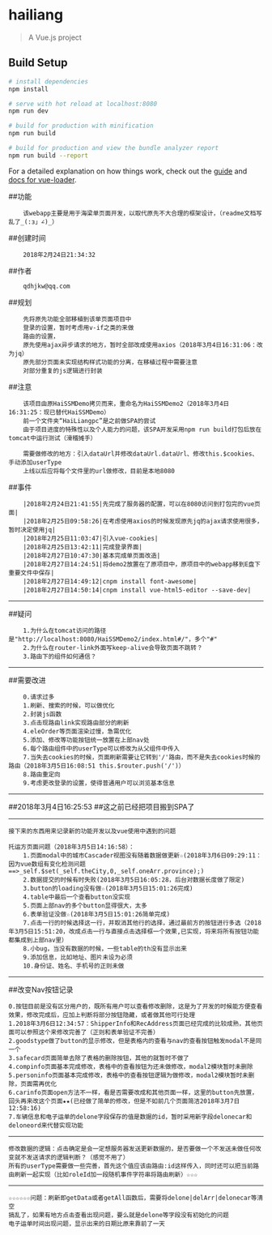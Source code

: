 # hailiang

> A Vue.js project

## Build Setup

``` bash
# install dependencies
npm install

# serve with hot reload at localhost:8080
npm run dev

# build for production with minification
npm run build

# build for production and view the bundle analyzer report
npm run build --report
```

For a detailed explanation on how things work, check out the [guide](http://vuejs-templates.github.io/webpack/) and [docs for vue-loader](http://vuejs.github.io/vue-loader).



##功能

		该webapp主要是用于海梁单页面开发，以取代原先不大合理的框架设计，（readme文档写乱了_(:з」∠)_）

##创建时间

		2018年2月24日21:34:32

##作者

		qdhjkw@qq.com

##规划

		先将原先功能全部移植到该单页面项目中
		登录的设置，暂时考虑用v-if之类的来做
		路由的设置，
		原先使用ajax异步请求的地方，暂时全部改成使用axios（2018年3月4日16:31:06：改为jq）
		原先部分页面未实现结构样式功能的分离，在移植过程中需要注意
		对部分重复的js逻辑进行封装

##注意

		该项目由原HaiSSMDemo拷贝而来，重命名为HaiSSMDemo2（2018年3月4日16:31:25：现已替代HaiSSMDemo）
		前一个文件夹“HaiLiangpc”是之前做SPA的尝试
		由于项目进度的特殊性以及个人能力的问题，该SPA开发采用npm run build打包后放在tomcat中运行测试（滑稽摊手）

		需要做修改的地方：引入dataUrl并修改dataUrl.dataUrl、修改this.$cookies、手动添加userType
		上线以后应将每个文件里的url做修改，目前是本地8080

##事件

		|2018年2月24日21:41:55|先完成了服务器的配置，可以在8080访问到打包完的vue页面|
		|2018年2月25日09:58:26|在考虑使用axios的时候发现原先jq的ajax请求使用很多，暂时决定使用jq|
		|2018年2月25日11:03:47|引入vue-cookies|
		|2018年2月25日13:42:11|完成登录界面|
		|2018年2月27日10:47:30|基本完成单页面改造|
		|2018年2月27日14:24:51|将demo2放置在了原项目中，原项目中的webapp移到E盘下重要文件中保存|
		|2018年2月27日14:49:12|cnpm install font-awesome|
		|2018年2月27日14:50:14|cnpm install vue-html5-editor --save-dev|

***

##疑问

		1.为什么在tomcat访问的路径是"http://localhost:8080/HaiSSMDemo2/index.html#/"，多个"#"
		2.为什么在router-link外面写keep-alive会导致页面不跳转？
		3.路由下的组件如何通信？

***
##需要改进

		0.请求过多
		1.刷新、搜索的时候，可以做优化
		2.封装js函数
		3.点击现路由link实现路由部分的刷新
		4.eleOrder等页面渲染过慢，急需优化
		5.添加、修改等功能按钮统一放置在上部nav处
		6.每个路由组件中的userType可以修改为从父组件中传入
		7.当失去cookies的时候，页面刷新需要让它转到'/'路由，而不是失去cookies时候的路由（2018年3月5日16:08:51 this.$router.push('/')）
		8.路由重定向
		9.考虑更改登录的设置，使得普通用户可以浏览基本信息
***


##2018年3月4日16:25:53
##这之前已经把项目搬到SPA了
***
	接下来的东西用来记录新的功能开发以及vue使用中遇到的问题

	托运方页面问题（2018年3月5日14:16:58）：
		1.页面modal中的城市Cascader视图没有随着数据做更新☆(2018年3月6日09:29:11：因为vue数组有变化检测问题==>_self.$set(_self.theCity,0,_self.oneArr.province);)
		2.数据提交的时候有时失败(2018年3月5日16:05:28，后台对数据长度做了限定)
		3.button的loading没有做☆(2018年3月5日15:01:26完成)
		4.table中最后一个查看button没实现
		5.页面上部nav的多个button显得很大，太多
		6.表单验证没做☆(2018年3月5日15:01:26简单完成)
		7.点击一行的时候选择这一行，并取消其他行的选择，通过最前方的按钮进行多选（2018年3月5日15:51:20，改成点击一行与直接点击选择框一个效果,已实现，将来将所有按钮功能都集成到上部nav里）
		8.小bug，当没有数据的时候，一些table的th没有显示出来
		9.添加信息，比如地址、图片未设为必须
		10.身份证、姓名、手机号的正则未做

***
##改变Nav按钮记录

	0.按钮目前是没有区分用户的，既所有用户可以查看修改删除，这是为了开发的时候能方便查看效果，修改完成后，应加上判断将部分按钮隐藏，或者做其他可行处理
	1.2018年3月6日12:34:57：ShipperInfo和RecAddress页面已经完成的比较成熟，其他页面可以参照这个来修改完善了（正则和表单验证不完善）
	2.goodstype做了button的显示修改，但是表格内的查看与nav的查看按钮触发modal不是同一个
	3.safecard页面简单去除了表格的删除按钮，其他的就暂时不做了
	4.compinfo页面基本完成修改，表格中的查看按钮为还未做修改，modal2模块暂时未删除
	5.personinfo页面基本完成修改，表格中的查看按钮逻辑为做修改，modal2模块暂时未删除，页面需再优化
	6.carinfo页面open方法不一样，看是否需要改成和其他页面一样，这里的button先放置，回头再来改这个页面★★(已经做了简单的修改，但是不如前几个页面简洁2018年3月7日12:58:16)
	7.车辆信息和电子运单的delone字段保存的值是数据的id，暂时采用新字段delonecar和deloneord来代替实现功能

***
	修改数据的逻辑：点击确定是会一定想服务器发送更新数据的，是否要做一个不发送未做任何改变就不发送请求的逻辑判断？（感觉不用了）
	所有的userType需要做一些完善，首先这个值应该由路由:id这样传入，同时还可以把当前路由刷新一起实现（比如roleId加一段随机事件字符串将路由刷新）☆☆☆

***

	☆☆☆☆☆☆问题：刷新即getData或者getAll函数后，需要将delone|delArr|delonecar等清空
	搞乱了，如果有地方点击查看出现问题，要么就是delone等字段没有初始化的问题
	电子运单时间出现问题，显示出来的日期比原来靠前了一天